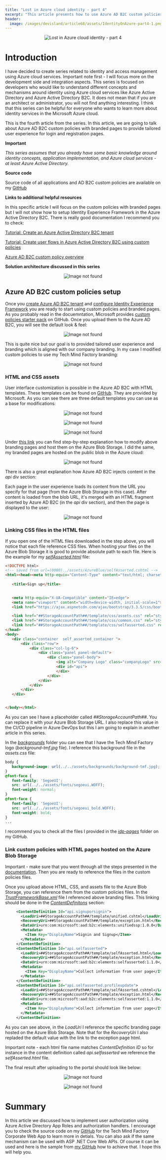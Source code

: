 ```yaml
---
title: "Lost in Azure cloud identity - part 4"
excerpt: "This article presents how to use Azure AD B2C custom policies with branded pages"
header:
  image: /images/devisland/article68/assets/IdentityOnAzure-part4-1.png
---
```


<p align="center">
<img src="/images/devisland/article68/assets/IdentityOnAzure-part4-1.png?raw=true" alt="Lost in Azure cloud identity - part 4"/>
</p>


# Introduction

I have decided to create series related to identity and access management using Azure cloud services. Important note first - I will focus more on the development side and integration aspects. This series is focused on developers who would like to understand different concepts and mechanisms around identity using Azure cloud services like Azure Active Directory and Azure Active Directory B2C. It does not mean that if you are an architect or administrator, you will not find anything interesting. I think that this series can be helpful for everyone who wants to learn more about identity services in the Microsoft Azure cloud.

This is the fourth article from the series. In this article, we are going to talk about Azure AD B2C custom policies with branded pages to provide tailored user experience for login and registration pages.

**Important**

*This series assumes that you already have some basic knowledge around identity concepts, application implementation, and Azure cloud services - at least Azure Active Directory.*

**Source code**

Source code of all applications and AD B2C custom policies are available on my [GitHub](https://github.com/Daniel-Krzyczkowski/Lost-In-Azure-Cloud-Identity)

**Links to additional helpful resources**

In this specific article I will focus on the custom policies with branded pages but I will not show how to setup Identity Experience Framework in the Azure Active Directory B2C. There is really good documentation I recommend you to check:

[Tutorial: Create an Azure Active Directory B2C tenant](https://docs.microsoft.com/en-us/azure/active-directory-b2c/tutorial-create-tenant)

[Tutorial: Create user flows in Azure Active Directory B2C using custom policies](https://docs.microsoft.com/en-us/azure/active-directory-b2c/tutorial-create-user-flows?pivots=b2c-custom-policy)

[Azure AD B2C custom policy overview](https://docs.microsoft.com/en-us/azure/active-directory-b2c/custom-policy-overview)


**Solution architecture discussed in this series**

<p align="center">
<img src="/images/devisland/article68/assets/IdentityOnAzure-part4-2.png?raw=true" alt="Image not found"/>
</p>



## Azure AD B2C custom policies setup

Once you [create Azure AD B2C tenant](https://docs.microsoft.com/en-us/azure/active-directory-b2c/tutorial-create-tenant) and [configure Identity Experience Framework](https://docs.microsoft.com/en-us/azure/active-directory-b2c/tutorial-create-user-flows?pivots=b2c-custom-policy) you are ready to start using custom policies and branded pages. As you probably read in the docuemntation, Microsoft provides [custom policies starter pack](https://github.com/Azure-Samples/active-directory-b2c-custom-policy-starterpack) on GitHub. Once you upload them to the Azure AD B2C, you will see the default look & feel:

<p align="center">
<img src="/images/devisland/article68/assets/IdentityOnAzure-part4-3.PNG?raw=true" alt="Image not found"/>
</p>

This is quite nice but our goal is to provided tailored user experience and branding which is aligned with our company branding. In my case I modified custom policies to use my Tech Mind Factory branding:

<p align="center">
<img src="/images/devisland/article68/assets/IdentityOnAzure-part4-4.PNG?raw=true" alt="Image not found"/>
</p>


### HTML and CSS assets


User interface customization is possible in the Azure AD B2C with HTML templates. These templates can be found on [GitHub](https://github.com/azure-ad-b2c/html-templates). They are provided by Microsoft. As you can see there are three default templates you can use as a base for modifications:

<p align="center">
<img src="/images/devisland/article68/assets/IdentityOnAzure-part4-6.png?raw=true" alt="Image not found"/>
</p>

<p align="center">
<img src="/images/devisland/article68/assets/IdentityOnAzure-part4-7.png?raw=true" alt="Image not found"/>
</p>

<p align="center">
<img src="/images/devisland/article68/assets/IdentityOnAzure-part4-8.png?raw=true" alt="Image not found"/>
</p>


Under [this link](https://docs.microsoft.com/en-us/azure/active-directory-b2c/customize-ui-with-html?pivots=b2c-custom-policy) you can find step-by-step explanation how to modify above branding pages and host them on the Azure Blob Storage. I did the same, my branded pages are hosted on the public blob in the Azure cloud:

<p align="center">
<img src="/images/devisland/article68/assets/IdentityOnAzure-part4-9.PNG?raw=true" alt="Image not found"/>
</p>

There is also a great explanation how Azure AD B2C injects content in the *api* div section:

Each page in the user experience loads its content from the URL you specify for that page (from the Azure Blob Storage in this case). After content is loaded from the blob URL, it's merged with an HTML fragment inserted by Azure AD B2C (in the *api* div section), and then the page is displayed to the user:

<p align="center">
<img src="/images/devisland/article68/assets/IdentityOnAzure-part4-5.png?raw=true" alt="Image not found"/>
</p>


### Linking CSS files in the HTML files

If you open one of the HTML files downloaded in the step above, you will notice that each file reference CSS files. When hosting your files on the Azure Blob Storage it is good to provide absolute path to each file. Here is the example for my [*selfAsserted.html*](https://github.com/Daniel-Krzyczkowski/Lost-In-Azure-Cloud-Identity/blob/main/src/tmf-identity-ad-b2c/branding/idp-pages/template/selfAsserted.html) file:

 ```html
<!DOCTYPE html>
<!-- saved from url=(0080)../assets/AzureBlue/selfAsserted.cshtml -->
<html><head><meta http-equiv="Content-Type" content="text/html; charset=UTF-8">
    
    <title>Sign up</title>

    
    <meta http-equiv="X-UA-Compatible" content="IE=edge">
    <meta name="viewport" content="width=device-width, initial-scale=1">
    <link href="https://ajax.aspnetcdn.com/ajax/bootstrap/3.3.5/css/bootstrap.min.css" rel="stylesheet" type="text/css" />

    <link href="##StorageAccountPath##/template/css/assets.css" rel="stylesheet" type="text/css" />
    <link href="##StorageAccountPath##/template/css/common.css" rel="stylesheet" type="text/css" />
    <link href="##StorageAccountPath##/template/css/selfasserted.css" rel="stylesheet" type="text/css" />
</head>
<body>
    <div class="container  self_asserted_container ">
        <div class="row">
            <div class="col-lg-6">
                <div class="panel panel-default">
                    <div class="panel-body">
                        <img alt="Company Logo" class="companyLogo" src="##StorageAccountPath##/assets/images/tmf-logo.svg">
                        <div id="api">
                        </div>
                    </div>
                </div>
            </div>
        </div>
    </div>


</body></html>
```

As you can see I have a placeholder called *##StorageAccountPath##*. You can replace it with your Azure Blob Storage URL. I also replace this value in the CI/CD pipeline in Azure DevOps but this I am going to explain in another article in this series.

In the [*backgrounds*](https://github.com/Daniel-Krzyczkowski/Lost-In-Azure-Cloud-Identity/tree/main/src/tmf-identity-ad-b2c/branding/idp-pages/assets/backgrounds) folder you can see that I have the Tech Mind Factory logo (*background-tmf.jpg* file). I reference this background file in the *assets.css* file:

 ```css
body {
    background-image: url(../../assets/backgrounds/background-tmf.jpg);
}
@font-face {
    font-family: 'SegoeUI';
    src: url(../../assets/fonts/segoeui.WOFF);
    font-weight: normal;
}
@font-face {
    font-family: 'SegoeUI';
    src: url(../../assets/fonts/segoeui_bold.WOFF);
    font-weight: bold;
}
...
```

I recommend you to check all the files I provided in the [*idp-pages*](https://github.com/Daniel-Krzyczkowski/Lost-In-Azure-Cloud-Identity/tree/main/src/tmf-identity-ad-b2c/branding/idp-pages) folder on my GitHub.


### Link custom policies with HTML pages hosted on the Azure Blob Storage

Important - make sure that you went through all the steps presented in the [documentation](https://docs.microsoft.com/en-us/azure/active-directory-b2c/customize-ui-with-html?pivots=b2c-custom-policy). Then you are ready to reference the files in the custom policies files.

Once you upload above HTML, CSS, and assets file to the Azure Blob Storage, you can reference them from the custom policies files. In the [*TrustFrameworkBase.xml*](https://github.com/Daniel-Krzyczkowski/Lost-In-Azure-Cloud-Identity/blob/main/src/tmf-identity-ad-b2c/custom-policies/TrustFrameworkBase.xml) file I referenced above branding files. This linking should be done in the [*ContentDefinitons*](https://github.com/Daniel-Krzyczkowski/Lost-In-Azure-Cloud-Identity/blob/e656ee8d80b8be1223ae3eb7e98374538492ad86/src/tmf-identity-ad-b2c/custom-policies/TrustFrameworkBase.xml#L387) section:


 ```xml
      <ContentDefinition Id="api.signuporsignin">
        <LoadUri>##StorageAccountPath##/template/unified.cshtml</LoadUri>
        <RecoveryUri>##StorageAccountPath##/template/exception.html</RecoveryUri>
        <DataUri>urn:com:microsoft:aad:b2c:elements:unifiedssp:1.0.0</DataUri>
        <Metadata>
          <Item Key="DisplayName">Signin and Signup</Item>
        </Metadata>
      </ContentDefinition>
      <ContentDefinition Id="api.selfasserted">
        <LoadUri>##StorageAccountPath##/template/selfAsserted.html</LoadUri>
        <RecoveryUri>##StorageAccountPath##/template/exception.html</RecoveryUri>
        <DataUri>urn:com:microsoft:aad:b2c:elements:selfasserted:1.1.0</DataUri>
        <Metadata>
          <Item Key="DisplayName">Collect information from user page</Item>
        </Metadata>
      </ContentDefinition>
      <ContentDefinition Id="api.selfasserted.profileupdate">
        <LoadUri>##StorageAccountPath##/template/selfAsserted.cshtml</LoadUri>
        <RecoveryUri>##StorageAccountPath##/template/exception.html</RecoveryUri>
        <DataUri>urn:com:microsoft:aad:b2c:elements:selfasserted:1.1.0</DataUri>
        <Metadata>
          <Item Key="DisplayName">Collect information from user page</Item>
        </Metadata>
      </ContentDefinition>
```

As you can see above, in the *LoadUri* I reference the specific branding page hosted on the Azure Blob Storage. Note that for the *RecoveryUri* I also repladed the default value with the link to the exception page html.

Important note - each html file name matches *ContentDefinition ID* so for instance in the content definition called  *api.selfasserted* we reference the *selfAsserted.html* file.

The final result after uploading to the portal should look like below:

<p align="center">
<img src="/images/devisland/article68/assets/IdentityOnAzure-part4-4.PNG?raw=true" alt="Image not found"/>
</p>

<p align="center">
<img src="/images/devisland/article68/assets/IdentityOnAzure-part4-10.PNG?raw=true" alt="Image not found"/>
</p>


# Summary

In this article we discussed how to implement user authorization using Azure Active Directory App Roles and authorization handlers. I encourage you to check the source code on my [GitHub](https://github.com/Daniel-Krzyczkowski/Lost-In-Azure-Cloud-Identity/tree/main/src/tmf-identity-corporate-web-app) for the Tech Mind Factory Corporate Web App to learn more in detials. You can also ask if the same mechanism can be used with ASP .NET Core Web APIs. Of course it can be used and here is the sample from [my GitHub](https://github.com/Daniel-Krzyczkowski/IdentityDeveloperTemplates/tree/master/src/app-templates/IdentityDeveloperTemplates.AzureAD.Authz.API) how to achieve that. I hope this will help you.

